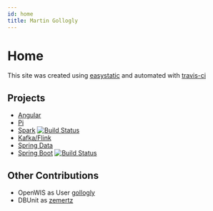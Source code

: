 ```yaml
---
id: home
title: Martin Gollogly
---
```


Home 
============
This site was created using [easystatic](http://easystatic.com) and automated with [travis-ci](http://travis-ci.org)

## Projects

* [Angular](angular/AngularBootstrapExample.html)
* [Pi](https://github.com/gollogly/pi-slices)
* [Spark](https://github.com/martingollogly/spark-examples)  [![Build Status](https://travis-ci.org/martingollogly/spark-examples.svg?branch=master)](https://travis-ci.org/martingollogly/spark-examples)
* [Kafka/Flink](https://github.com/martingollogly/kafka-examples)
* [Spring Data](https://github.com/martingollogly/spring-data-examples)
* [Spring Boot](https://github.com/martingollogly/spring-boot)  [![Build Status](https://travis-ci.org/martingollogly/spring-boot.svg?branch=master)](https://travis-ci.org/martingollogly/spring-boot)


## Other Contributions
* OpenWIS as User [gollogly](https://github.com/gollogly)
* DBUnit as [zemertz](https://sourceforge.net/u/zemertz/dbunit/ci/master/tree/)
